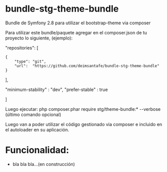 # bundle-stg-theme-bundle
Bundle de Symfony 2.8 para utilizar el bootstrap-theme via composer

Para utilizar este bundle/paquete agregar en el composer.json de tu proyecto lo siguiente, (ejemplo):

"repositories": [

    {
        "type": "git",
        "url":  "https://github.com/deimsantafe/bundle-stg-theme-bundle"
    }
],

"minimum-stability" : "dev",
"prefer-stable" : true

]

Luego ejecutar: php composer.phar require stg/theme-bundle:* --verbose (último comando opcional)

Luego van a poder utilizar el código gestionado via composer e incluido en el autoloader en su aplicación.

Funcionalidad:
=============

- bla bla bla...(en construcción)
